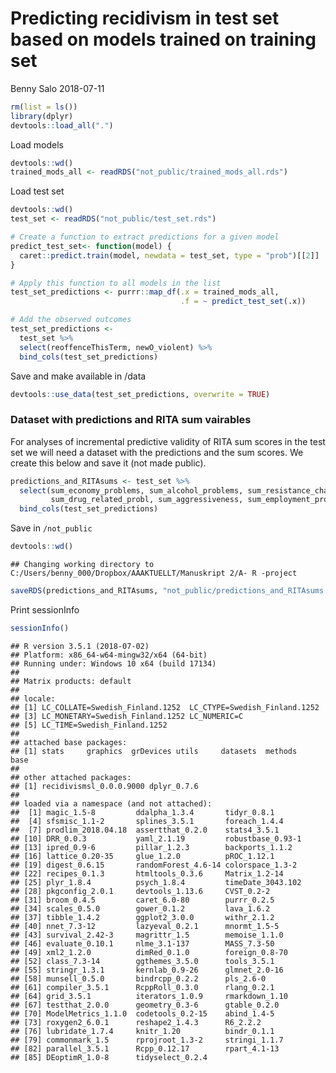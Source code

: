 Predicting recidivism in test set based on models trained on training set
================
Benny Salo
2018-07-11

``` r
rm(list = ls())
library(dplyr)
devtools::load_all(".")
```

Load models

``` r
devtools::wd()
trained_mods_all <- readRDS("not_public/trained_mods_all.rds")
```

Load test set

``` r
devtools::wd()
test_set <- readRDS("not_public/test_set.rds")
```

``` r
# Create a function to extract predictions for a given model
predict_test_set<- function(model) {
  caret::predict.train(model, newdata = test_set, type = "prob")[[2]]
}

# Apply this function to all models in the list
test_set_predictions <- purrr::map_df(.x = trained_mods_all, 
                                      .f = ~ predict_test_set(.x))

# Add the observed outcomes
test_set_predictions <- 
  test_set %>% 
  select(reoffenceThisTerm, newO_violent) %>% 
  bind_cols(test_set_predictions)
```

Save and make available in /data

``` r
devtools::use_data(test_set_predictions, overwrite = TRUE)
```

### Dataset with predictions and RITA sum vairables

For analyses of incremental predictive validity of RITA sum scores in the test set we will need a dataset with the predictions and the sum scores. We create this below and save it (not made public).

``` r
predictions_and_RITAsums <- test_set %>%
  select(sum_economy_problems, sum_alcohol_problems, sum_resistance_change, 
         sum_drug_related_probl, sum_aggressiveness, sum_employment_probl) %>% 
  bind_cols(test_set_predictions)
```

Save in `/not_public`

``` r
devtools::wd()
```

    ## Changing working directory to C:/Users/benny_000/Dropbox/AAAKTUELLT/Manuskript 2/A- R -project

``` r
saveRDS(predictions_and_RITAsums, "not_public/predictions_and_RITAsums.rds")
```

Print sessionInfo

``` r
sessionInfo()
```

    ## R version 3.5.1 (2018-07-02)
    ## Platform: x86_64-w64-mingw32/x64 (64-bit)
    ## Running under: Windows 10 x64 (build 17134)
    ## 
    ## Matrix products: default
    ## 
    ## locale:
    ## [1] LC_COLLATE=Swedish_Finland.1252  LC_CTYPE=Swedish_Finland.1252   
    ## [3] LC_MONETARY=Swedish_Finland.1252 LC_NUMERIC=C                    
    ## [5] LC_TIME=Swedish_Finland.1252    
    ## 
    ## attached base packages:
    ## [1] stats     graphics  grDevices utils     datasets  methods   base     
    ## 
    ## other attached packages:
    ## [1] recidivismsl_0.0.0.9000 dplyr_0.7.6            
    ## 
    ## loaded via a namespace (and not attached):
    ##  [1] magic_1.5-8         ddalpha_1.3.4       tidyr_0.8.1        
    ##  [4] sfsmisc_1.1-2       splines_3.5.1       foreach_1.4.4      
    ##  [7] prodlim_2018.04.18  assertthat_0.2.0    stats4_3.5.1       
    ## [10] DRR_0.0.3           yaml_2.1.19         robustbase_0.93-1  
    ## [13] ipred_0.9-6         pillar_1.2.3        backports_1.1.2    
    ## [16] lattice_0.20-35     glue_1.2.0          pROC_1.12.1        
    ## [19] digest_0.6.15       randomForest_4.6-14 colorspace_1.3-2   
    ## [22] recipes_0.1.3       htmltools_0.3.6     Matrix_1.2-14      
    ## [25] plyr_1.8.4          psych_1.8.4         timeDate_3043.102  
    ## [28] pkgconfig_2.0.1     devtools_1.13.6     CVST_0.2-2         
    ## [31] broom_0.4.5         caret_6.0-80        purrr_0.2.5        
    ## [34] scales_0.5.0        gower_0.1.2         lava_1.6.2         
    ## [37] tibble_1.4.2        ggplot2_3.0.0       withr_2.1.2        
    ## [40] nnet_7.3-12         lazyeval_0.2.1      mnormt_1.5-5       
    ## [43] survival_2.42-3     magrittr_1.5        memoise_1.1.0      
    ## [46] evaluate_0.10.1     nlme_3.1-137        MASS_7.3-50        
    ## [49] xml2_1.2.0          dimRed_0.1.0        foreign_0.8-70     
    ## [52] class_7.3-14        ggthemes_3.5.0      tools_3.5.1        
    ## [55] stringr_1.3.1       kernlab_0.9-26      glmnet_2.0-16      
    ## [58] munsell_0.5.0       bindrcpp_0.2.2      pls_2.6-0          
    ## [61] compiler_3.5.1      RcppRoll_0.3.0      rlang_0.2.1        
    ## [64] grid_3.5.1          iterators_1.0.9     rmarkdown_1.10     
    ## [67] testthat_2.0.0      geometry_0.3-6      gtable_0.2.0       
    ## [70] ModelMetrics_1.1.0  codetools_0.2-15    abind_1.4-5        
    ## [73] roxygen2_6.0.1      reshape2_1.4.3      R6_2.2.2           
    ## [76] lubridate_1.7.4     knitr_1.20          bindr_0.1.1        
    ## [79] commonmark_1.5      rprojroot_1.3-2     stringi_1.1.7      
    ## [82] parallel_3.5.1      Rcpp_0.12.17        rpart_4.1-13       
    ## [85] DEoptimR_1.0-8      tidyselect_0.2.4
